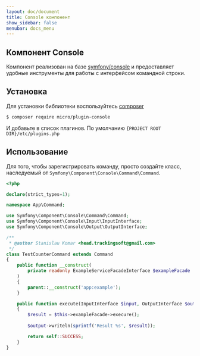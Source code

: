 ```yaml
---
layout: doc/document
title: Console компонент
show_sidebar: false
menubar: docs_menu
---
```


## Компонент Console

Компонент реализован на базе [symfony/console](https://symfony.com/doc/current/components/console.html) и предоставляет удобные инструменты для работы с интерфейсом командной строки.

## Установка

Для установки библиотеки воспользуйтесь [composer](https://composer.org)

```shell
$ composer require micro/plugin-console
```

И добавьте в список плагинов. По умолчанию `{PROJECT ROOT DIR}/etc/plugins.php`


## Использование

Для того, чтобы зарегистрировать команду, просто создайте класс, наследуемый от `Symfony\Component\Console\Command\Command`.

```php
<?php

declare(strict_types=1);

namespace App\Command;

use Symfony\Component\Console\Command\Command;
use Symfony\Component\Console\Input\InputInterface;
use Symfony\Component\Console\Output\OutputInterface;

/**
 * @author Stanislau Komar <head.trackingsoft@gmail.com>
 */
class TestCounterCommand extends Command
{
    public function __construct(
        private readonly ExampleServiceFacadeInterface $exampleFacade
    )
    {
        parent::__construct('app:example');
    }

    public function execute(InputInterface $input, OutputInterface $output)
    {
        $result = $this->exampleFacade->execure();
        
        $output->writeln(sprintf('Result %s', $result));

        return self::SUCCESS;
    }
}
```

